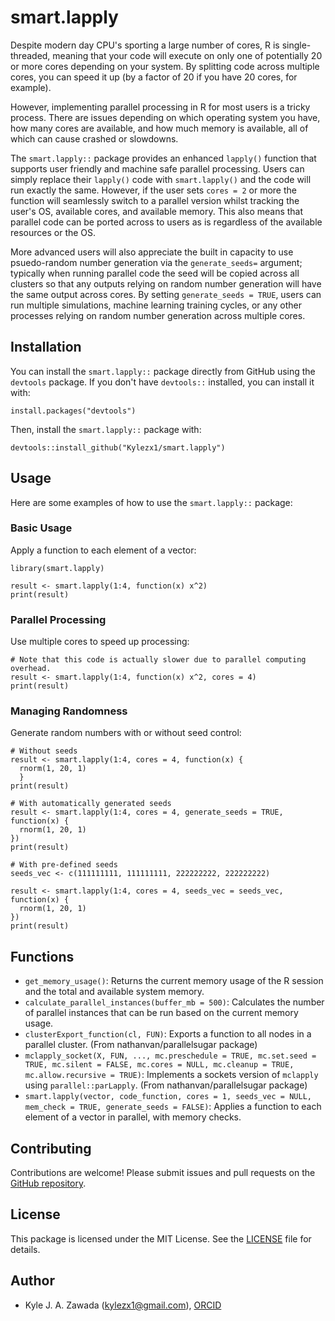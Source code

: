 # smart.lapply

Despite modern day CPU's sporting a large number of cores, R is single-threaded, meaning that your code will execute on only one of potentially 20 or more cores depending on your system. By splitting code across multiple cores, you can speed it up (by a factor of 20 if you have 20 cores, for example).

However, implementing parallel processing in R for most users is a tricky process. There are issues depending on which operating system you have, how many cores are available, and how much memory is available, all of which can cause crashed or slowdowns.

The `smart.lapply::` package provides an enhanced `lapply()` function that supports user friendly and machine safe parallel processing. Users can simply replace their `lapply()` code with `smart.lapply()` and the code will run exactly the same. However, if the user sets `cores = 2` or more the function will seamlessly switch to a parallel version whilst tracking the user's OS, available cores, and available memory. This also means that parallel code can be ported across to users as is regardless of the available resources or the OS.

More advanced users will also appreciate the built in capacity to use psuedo-random number generation via the `generate_seeds=` argument; typically when running parallel code the seed will be copied across all clusters so that any outputs relying on random number generation will have the same output across cores. By setting `generate_seeds = TRUE`, users can run multiple simulations, machine learning training cycles, or any other processes relying on random number generation across multiple cores.

## Installation

You can install the `smart.lapply::` package directly from GitHub using the `devtools` package. If you don't have `devtools::` installed, you can install it with:

```{r}
install.packages("devtools")
```

Then, install the `smart.lapply::` package with:

```{r}
devtools::install_github("Kylezx1/smart.lapply")
```

## Usage

Here are some examples of how to use the `smart.lapply::` package:

### Basic Usage

Apply a function to each element of a vector:

```{r}
library(smart.lapply)

result <- smart.lapply(1:4, function(x) x^2)
print(result)
```

### Parallel Processing

Use multiple cores to speed up processing:

```{r}
# Note that this code is actually slower due to parallel computing overhead.
result <- smart.lapply(1:4, function(x) x^2, cores = 4)
print(result)
```

### Managing Randomness

Generate random numbers with or without seed control:

```{r}
# Without seeds
result <- smart.lapply(1:4, cores = 4, function(x) {
  rnorm(1, 20, 1)
  } 
print(result)

# With automatically generated seeds
result <- smart.lapply(1:4, cores = 4, generate_seeds = TRUE, function(x) {
  rnorm(1, 20, 1)
})
print(result)

# With pre-defined seeds
seeds_vec <- c(111111111, 111111111, 222222222, 222222222)

result <- smart.lapply(1:4, cores = 4, seeds_vec = seeds_vec, function(x) {
  rnorm(1, 20, 1)
})
print(result)
```

## Functions

-   `get_memory_usage()`: Returns the current memory usage of the R session and the total and available system memory.
-   `calculate_parallel_instances(buffer_mb = 500)`: Calculates the number of parallel instances that can be run based on the current memory usage.
-   `clusterExport_function(cl, FUN)`: Exports a function to all nodes in a parallel cluster. (From nathanvan/parallelsugar package)
-   `mclapply_socket(X, FUN, ..., mc.preschedule = TRUE, mc.set.seed = TRUE, mc.silent = FALSE, mc.cores = NULL, mc.cleanup = TRUE, mc.allow.recursive = TRUE)`: Implements a sockets version of `mclapply` using `parallel::parLapply`. (From nathanvan/parallelsugar package)
-   `smart.lapply(vector, code_function, cores = 1, seeds_vec = NULL, mem_check = TRUE, generate_seeds = FALSE)`: Applies a function to each element of a vector in parallel, with memory checks.

## Contributing

Contributions are welcome! Please submit issues and pull requests on the [GitHub repository](https://github.com/Kylezx1/smart.lapply).

## License

This package is licensed under the MIT License. See the [LICENSE](LICENSE) file for details.

## Author

-   Kyle J. A. Zawada ([kylezx1\@gmail.com](mailto:kylezx1@gmail.com)), [ORCID](https://orcid.org/0000-0002-4587-8138)
